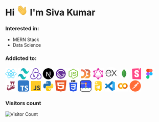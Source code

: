 # Hi <img class="logo" src=".\static\gifs\hi.gif" height="30px" width="30px"> I'm Siva Kumar

### Interested in:

- MERN Stack
- Data Science

### Addicted to:

<div>
    <img class="logo" class="logo" src=".\static\images\logos\react.svg" alt="React JS" title="React JS" />
    <img class="logo" class="logo" src=".\static\images\logos\tailwind-css.svg" alt="Tailwind CSS" title="Tailwind CSS" />
    <img class="logo" src=".\static\images\logos\redux.svg" alt="Redux" title="Redux" />
    <img class="logo bg-white rounded" src=".\static\images\logos\next-js.svg" alt="Next JS" title="Next JS" />
    <img class="logo" src=".\static\images\logos\gatsby-js.svg" alt="Gatsby JS" title="Gatsby JS" />
    <img class="logo" src=".\static\images\logos\node-js.svg" alt="Node JS" title="Node JS" />
    <img class="logo" src=".\static\images\logos\d3.svg" alt="D3 JS" title="D3 JS" />
    <img class="logo" src=".\static\images\logos\graphql.svg" alt="GraphQL" title="GraphQL" />
    <img class="logo bg-white rounded p-2" src=".\static\images\logos\express-js.svg"  alt="Express JS" title="Express JS" />
    <img class="logo bg-white rounded" src=".\static\images\logos\mongodb.svg" alt="MongoDB" title="MongoDB" />
    <img class="logo" src=".\static\images\logos\storybook.svg" alt="storybook" title="storybook" />
    <img class="logo" src=".\static\images\logos\figma.svg" alt="Figma" title="Figma" />
    <img class="logo" src=".\static\images\logos\jest.svg" alt="Jest" title="Jest" />
    <img class="logo" src=".\static\images\logos\typescript.svg" alt="TypeScript" title="TypeScript" />
    <img class="logo" src=".\static\images\logos\javascript.svg" alt="JavaScript" title="JavaScript" />
    <img class="logo" src=".\static\images\logos\python.svg" alt="Python" title="Python" />
    <img class="logo" src=".\static\images\logos\html.svg" alt="html" title="html" />
    <img class="logo" src=".\static\images\logos\css.svg" alt="CSS" title="CSS" />
    <img class="logo" src=".\static\images\logos\google-lighthouse.svg" alt="Google Light house" title="Google Light house" />
    <img class="logo" src=".\static\images\logos\python_telegram_bot_logo.png" alt="python telegram bot library" title="python telegram bot library" />
    <img class="logo" src=".\static\images\logos\vs-code.svg" alt="vs code" title="vs code" />
    <img class="logo" src=".\static\images\logos\google-colab.png" alt="google colab" title="google colab" />
    <img class="logo" src=".\static\images\logos\postman.svg" alt="Postman" title="Postman" />
</div>

### Visitors count
 ![Visitor Count](https://profile-counter.glitch.me/{siva3062000}/count.svg)

<!-- <details>
<summary>📊 Github Stats</summary>

<p align="center"> <img class="logo" src="https://github-readme-stats.vercel.app/api?username=siva3062000&show_icons=true&theme=gotham" alt="siva3062000 | Stats" />

</details> -->

<style>
    .logo{
        width:35px;
        height:35px;
    }
    .bg-white{
        background-color:#fff;
    }
    .rounded{
        border-radius:50%;
    }
    .p-2{
        padding:0.125rem;
    }
</style>
